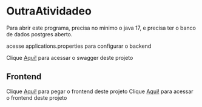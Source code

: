 # OutraAtividadeo

Para abrir este programa, precisa no minimo o java 17, e precisa ter o banco de dados postgres aberto.

acesse applications.properties para configurar o backend

Clique [Aqui!](http://localhost:8080/swagger-ui/index.html) para acessar o swagger deste projeto

## Frontend

Clique [Aqui!](https://github.com/GabrielMeloBatista/AnimeListProject) para pegar o frontend deste projeto
Clique [Aqui!](http://localhost:4200) para acessar o frontend deste projeto
